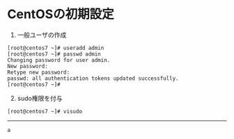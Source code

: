 # CentOSの初期設定

1. 一般ユーザの作成
```
[root@centos7 ~]# useradd admin
[root@centos7 ~]# passwd admin
Changing password for user admin.
New password:
Retype new password:
passwd: all authentication tokens updated successfully.
[root@centos7 ~]#
```

2. sudo権限を付与
```
[root@centos7 ~]# visudo
```

***

```
a
```
